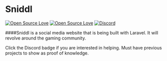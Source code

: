 # Sniddl
[![Open Source Love](https://badges.frapsoft.com/os/v1/open-source.svg?v=102)](https://github.com/ellerbrock/open-source-badge/)
[![Open Source Love](https://badges.frapsoft.com/os/mit/mit.svg?v=102)](https://github.com/ellerbrock/open-source-badge/)
[![Discord](https://discordapp.com/api/guilds/188480422831718400/widget.png)](https://discord.gg/013H0XhKoeCR3IfWr)



####Sniddl is a social media website that is being built with Laravel. It will revolve around the gaming community.

Click the Discord badge if you are interested in helping.
Must have previous projects to show as proof of knowledge.


